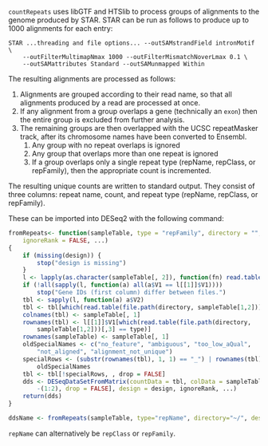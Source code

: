 `countRepeats` uses libGTF and HTSlib to process groups of alignments to the genome produced by STAR. STAR can be run as follows to produce up to 1000 alignments for each entry:

    STAR ...threading and file options... --outSAMstrandField intronMotif \
        --outFilterMultimapNmax 1000 --outFilterMismatchNoverLmax 0.1 \
        --outSAMattributes Standard --outSAMunmapped Within

The resulting alignments are processed as follows:

1. Alignments are grouped according to their read name, so that all alignments produced by a read are processed at once.
2. If any alignment from a group overlaps a gene (technically an `exon`) then the entire group is excluded from further analysis.
3. The remaining groups are then overlapped with the UCSC repeatMasker track, after its chromosome names have been converted to Ensembl.
    1. Any group with no repeat overlaps is ignored
    2. Any group that overlaps more than one repeat is ignored
    3. If a group overlaps only a single repeat type (repName, repClass, or repFamily), then the appropriate count is incremented.

The resulting unique counts are written to standard output. They consist of three columns: repeat name, count, and repeat type (repName, repClass, or repFamily).

These can be imported into DESeq2 with the following command:

```r
fromRepeats<- function(sampleTable, type = "repFamily", directory = "", design,
    ignoreRank = FALSE, ...)
{
    if (missing(design)) {
        stop("design is missing")
    }
    l <- lapply(as.character(sampleTable[, 2]), function(fn) read.table(file.path(directory, fn)))
    if (!all(sapply(l, function(a) all(a$V1 == l[[1]]$V1))))
        stop("Gene IDs (first column) differ between files.")
    tbl <- sapply(l, function(a) a$V2)
    tbl <- tbl[which(read.table(file.path(directory, sampleTable[1,2]))[,3] == type),]
    colnames(tbl) <- sampleTable[, 1]
    rownames(tbl) <- l[[1]]$V1[which(read.table(file.path(directory,
        sampleTable[1,2]))[,3] == type)]
    rownames(sampleTable) <- sampleTable[, 1]
    oldSpecialNames <- c("no_feature", "ambiguous", "too_low_aQual",
        "not_aligned", "alignment_not_unique")
    specialRows <- (substr(rownames(tbl), 1, 1) == "_") | rownames(tbl) %in%
        oldSpecialNames
    tbl <- tbl[!specialRows, , drop = FALSE]
    dds <- DESeqDataSetFromMatrix(countData = tbl, colData = sampleTable[,
        -(1:2), drop = FALSE], design = design, ignoreRank, ...)
    return(dds)
}

ddsName <- fromRepeats(sampleTable, type="repName", directory="~/", design=~Group)
```

`repName` can alternatively be `repClass` or `repFamily`.


